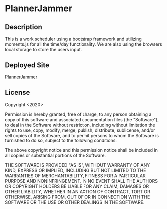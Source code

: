 # PlannerJammer

## Description 
This is a work scheduler using a bootstrap framework and utilizing moments.js for all the time/day functionality. We are also using the browsers local storage to store the users input. 
 
 ## Deployed Site

[PlannerJammer](https://timhoyt824.github.io/jsquizPlannerJammer/)

## License

Copyright <2020> <Tim Hoyt>

Permission is hereby granted, free of charge, to any person obtaining a copy of this software and associated documentation files (the "Software"), to deal in the Software without restriction, including without limitation the rights to use, copy, modify, merge, publish, distribute, sublicense, and/or sell copies of the Software, and to permit persons to whom the Software is furnished to do so, subject to the following conditions:

The above copyright notice and this permission notice shall be included in all copies or substantial portions of the Software.

THE SOFTWARE IS PROVIDED "AS IS", WITHOUT WARRANTY OF ANY KIND, EXPRESS OR IMPLIED, INCLUDING BUT NOT LIMITED TO THE WARRANTIES OF MERCHANTABILITY, FITNESS FOR A PARTICULAR PURPOSE AND NONINFRINGEMENT. IN NO EVENT SHALL THE AUTHORS OR COPYRIGHT HOLDERS BE LIABLE FOR ANY CLAIM, DAMAGES OR OTHER LIABILITY, WHETHER IN AN ACTION OF CONTRACT, TORT OR OTHERWISE, ARISING FROM, OUT OF OR IN CONNECTION WITH THE SOFTWARE OR THE USE OR OTHER DEALINGS IN THE SOFTWARE.
